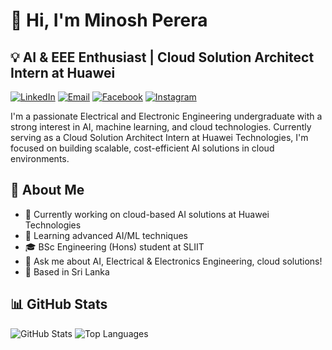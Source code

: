 # 👋 Hi, I'm Minosh Perera

## 💡 AI & EEE Enthusiast | Cloud Solution Architect Intern at Huawei
 
[![LinkedIn](https://img.shields.io/badge/LinkedIn-Connect-blue?style=for-the-badge&logo=linkedin)](https://linkedin.com/in/minoshperera)
[![Email](https://img.shields.io/badge/Email-Contact-red?style=for-the-badge&logo=gmail)](mailto:sithijaperera3@gmail.com)
[![Facebook](https://img.shields.io/badge/Facebook-Profile-blue?style=for-the-badge&logo=facebook)](https://www.facebook.com/minosh.pereraa)
[![Instagram](https://img.shields.io/badge/Instagram-Profile-e4405f?style=for-the-badge&logo=instagram)](https://www.instagram.com/minosh.perera/)

I'm a passionate Electrical and Electronic Engineering undergraduate with a strong interest in AI, machine learning, and cloud technologies. Currently serving as a Cloud Solution Architect Intern at Huawei Technologies, I'm focused on building scalable, cost-efficient AI solutions in cloud environments.

## 🚀 About Me

- 🔭 Currently working on cloud-based AI solutions at Huawei Technologies
- 🌱 Learning advanced AI/ML techniques
- 🎓 BSc Engineering (Hons) student at SLIIT
- 💬 Ask me about AI, Electrical & Electronics Engineering, cloud solutions!
- 📍 Based in Sri Lanka

## 📊 GitHub Stats

![GitHub Stats](https://github-readme-stats.vercel.app/api?username=MinoshPerera&show_icons=true&theme=radical)
![Top Languages](https://github-readme-stats.vercel.app/api/top-langs/?username=MinoshPerera&layout=compact&theme=radical)
